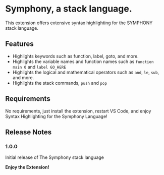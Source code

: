 # Symphony, a stack language.

This extension offers extensive syntax highlighting for the SYMPHONY stack language.

## Features

- Highlights keywords such as function, label, goto, and more.
- Highlights the variable names and function names such as `function main 0` and `label GO_HERE`
- Highlights the logical and mathematical operators such as `and`, `le`, `sub`, and more.
- Highlights the stack commands, `push` and `pop` 

## Requirements

No requirements, just install the extension, restart VS Code, and enjoy Syntax Highlighting for the Symphony Language!

## Release Notes

### 1.0.0

Initial release of The Symphony stack language


**Enjoy the Extension!**
